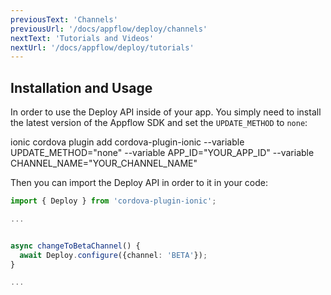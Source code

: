 ```yaml
---
previousText: 'Channels'
previousUrl: '/docs/appflow/deploy/channels'
nextText: 'Tutorials and Videos'
nextUrl: '/docs/appflow/deploy/tutorials'
---
```


## Installation and Usage

In order to use the Deploy API inside of your app. You simply need to install the latest version of the Appflow
SDK and set the `UPDATE_METHOD` to `none`:

<command-line>
<command-prompt>
ionic cordova plugin add cordova-plugin-ionic --variable UPDATE_METHOD="none" --variable APP_ID="YOUR_APP_ID" --variable CHANNEL_NAME="YOUR_CHANNEL_NAME"
</command-prompt>
</command-line>

Then you can import the Deploy API in order to it in your code:
```typescript
import { Deploy } from 'cordova-plugin-ionic';

...


async changeToBetaChannel() {
  await Deploy.configure({channel: 'BETA'});
}

...

```
